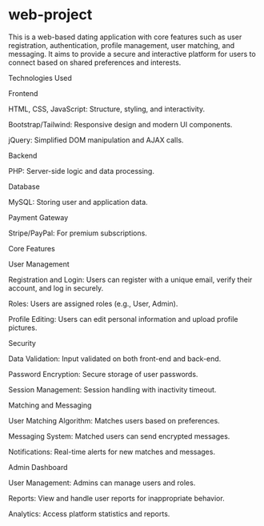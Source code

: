 # web-project

This is a web-based dating application with core features such as user registration, authentication, profile management, user matching, and messaging. It aims to provide a secure and interactive platform for users to connect based on shared preferences and interests.

Technologies Used

Frontend

HTML, CSS, JavaScript: Structure, styling, and interactivity.

Bootstrap/Tailwind: Responsive design and modern UI components.

jQuery: Simplified DOM manipulation and AJAX calls.

Backend

PHP: Server-side logic and data processing.

Database

MySQL: Storing user and application data.

Payment Gateway

Stripe/PayPal: For premium subscriptions.

Core Features

User Management

Registration and Login: Users can register with a unique email, verify their account, and log in securely.

Roles: Users are assigned roles (e.g., User, Admin).

Profile Editing: Users can edit personal information and upload profile pictures.

Security

Data Validation: Input validated on both front-end and back-end.

Password Encryption: Secure storage of user passwords.

Session Management: Session handling with inactivity timeout.

Matching and Messaging

User Matching Algorithm: Matches users based on preferences.

Messaging System: Matched users can send encrypted messages.

Notifications: Real-time alerts for new matches and messages.

Admin Dashboard

User Management: Admins can manage users and roles.

Reports: View and handle user reports for inappropriate behavior.

Analytics: Access platform statistics and reports.
